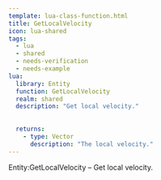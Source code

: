 ```yaml
---
template: lua-class-function.html
title: GetLocalVelocity
icon: lua-shared
tags:
  - lua
  - shared
  - needs-verification
  - needs-example
lua:
  library: Entity
  function: GetLocalVelocity
  realm: shared
  description: "Get local velocity."
  
  
  returns:
    - type: Vector
      description: "The local velocity."
---
```


<div class="lua__search__keywords">
Entity:GetLocalVelocity &#x2013; Get local velocity.
</div>
